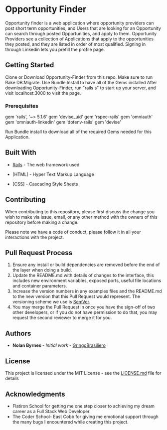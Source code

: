 # Opportunity Finder

Opportunity finder is a web application where opportunity providers can post short term opportunities, and Users that are looking for an Opportunity can search through posted Opportunities, and apply to them. Opportunity Providers see a collection of Applications that apply to the opportunities they posted, and they are listed in order of most qualified. Signing in through Linkedin lets you prefill the profile page.

## Getting Started
Clone or Download Opportunity-Finder from this repo.
Make sure to run Rake DB:Migrate.
Use Bundle Install to have all of the Gems installed
After downloading Opportunity-Finder, run "rails s" to start up your server, and visit localhost:3000 to visit the page.

### Prerequisites
gem 'rails', '~> 5.1.6'
gem 'devise_uid'
gem 'rspec-rails'
gem 'omniauth'
gem 'omniauth-linkedin'
gem 'dotenv-rails'
gem 'devise'

Run Bundle install to download all of the required Gems needed for this Application.



## Built With

* [Rails](http://rubyonrails.org/) - The web framework used

* [HTML] - Hyper Text Markup Language

* [CSS] - Cascading Style Sheets



## Contributing

When contributing to this repository, please first discuss the change you wish to make via issue,
email, or any other method with the owners of this repository before making a change.

Please note we have a code of conduct, please follow it in all your interactions with the project.

## Pull Request Process

1. Ensure any install or build dependencies are removed before the end of the layer when doing a
   build.
2. Update the README.md with details of changes to the interface, this includes new environment
   variables, exposed ports, useful file locations and container parameters.
3. Increase the version numbers in any examples files and the README.md to the new version that this
   Pull Request would represent. The versioning scheme we use is [SemVer](http://semver.org/).
4. You may merge the Pull Request in once you have the sign-off of two other developers, or if you
   do not have permission to do that, you may request the second reviewer to merge it for you.

## Authors

* **Nolan Byrnes** - *Initial work* - [GringoBrasiliero](https://github.com/gringobrasiliero)



## License

This project is licensed under the MIT License - see the [LICENSE.md](LICENSE.md) file for details

## Acknowledgments

* Flatiron School for getting me one step closer to achieving my dream career as a Full Stack Web Developer.
* The Coder School- East Cobb for giving me emotional support through the many bugs I encountered while creating this project.
